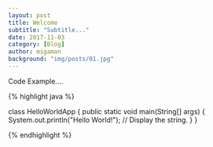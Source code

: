```yaml
---
layout: post
title: Welcome
subtitle: "Subtitle..."
date: 2017-11-03
category: [Blog]
author: migaman
background: "img/posts/01.jpg"
---
```


Code Example....

{% highlight java %}

class HelloWorldApp {
    public static void main(String[] args) {
        System.out.println("Hello World!"); // Display the string.
    }
}

{% endhighlight %}
